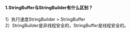 #### 1.StringBuffer与StringBuilder有什么区别？
1）执行速度StringBuilder > StringBuffer  
2）StringBuilder是非线程安全的，StringBuffer是线程安全的。